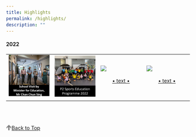 ```yaml
---
title: Highlights
permalink: /highlights/
description: ""
---
```

#### 2022

<table>
	<tr>
		<td width="25%">
			<a href="/highlights/school-visit-by-minister-for-education-mr-chan-chun-sing">
				<img src="/images/Min%20visit%20logo.png"/>
			</a>
		</td>
		<td width="25%">
			<a href="/highlights/p2-sports-education-programme-2022">
				<img src="/images/Logo%20P2%20Sports%20Education%20Programme%202022.png"/>
			</a>
		</td>
		<td width="25%">
			<a href="link">
				<img src="img"/>
				<br>
				<p align="center">• text •</p>
			</a>
		</td>
		<td width="25%">
			<a href="link">
				<img src="img"/>
				<br>
				<p align="center">• text •</p>
			</a>
		</td>
	</tr>
</table>

<br>
<br>
<br>

<a href="/highlights#lo_main">
	 <img src="/images/arrow-up.png" style="width:3%" align="left"/> Back to Top
</a>